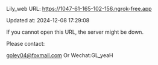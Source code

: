 Lily_web URL: https://1047-61-165-102-156.ngrok-free.app

Updated at: 2024-12-08 17:29:08

If you cannot open this URL, the server might be down.

Please contact: 

goley04@foxmail.com Or Wechat:GL_yeaH